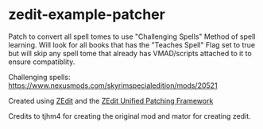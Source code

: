 # zedit-example-patcher
Patch to convert all spell tomes to use "Challenging Spells" Method of spell learning. Will look for all books that has the "Teaches Spell" Flag set to true but will skip any spell tome that already has VMAD/scripts attached to it to ensure compatiblity.  

Challenging spells: https://www.nexusmods.com/skyrimspecialedition/mods/20521  

Created using [ZEdit](https://github.com/z-edit/zedit) and the [ZEdit Unified Patching Framework](https://github.com/z-edit/zedit-unified-patching-framework)  

Credits to tjhm4 for creating the original mod and mator for creating zedit.